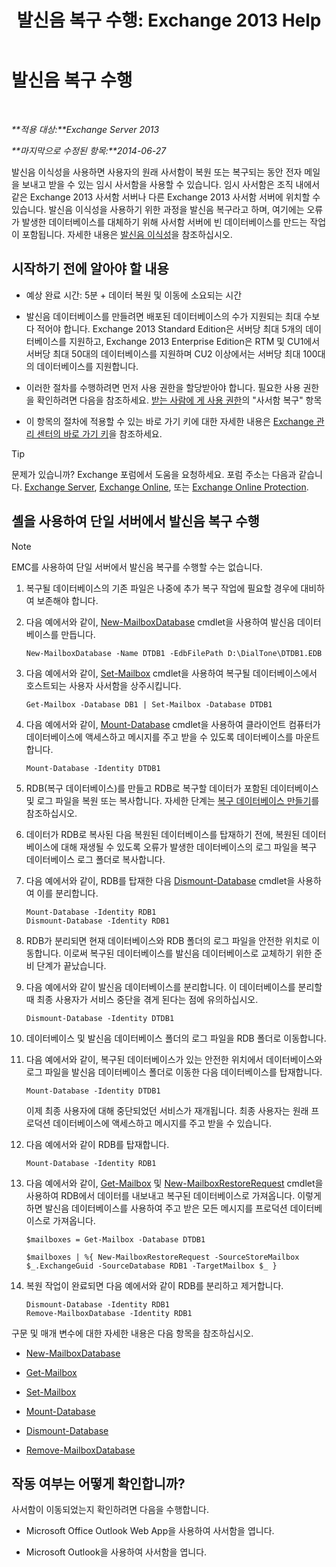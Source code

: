 ﻿---
title: '발신음 복구 수행: Exchange 2013 Help'
TOCTitle: 발신음 복구 수행
ms:assetid: 158817fa-4b17-4fa9-8341-a86609e6a388
ms:mtpsurl: https://technet.microsoft.com/ko-kr/library/Dd979810(v=EXCHG.150)
ms:contentKeyID: 51407668
ms.date: 05/22/2018
mtps_version: v=EXCHG.150
ms.translationtype: MT
---

# 발신음 복구 수행

 

_**적용 대상:**Exchange Server 2013_

_**마지막으로 수정된 항목:**2014-06-27_

발신음 이식성을 사용하면 사용자의 원래 사서함이 복원 또는 복구되는 동안 전자 메일을 보내고 받을 수 있는 임시 사서함을 사용할 수 있습니다. 임시 사서함은 조직 내에서 같은 Exchange 2013 사서함 서버나 다른 Exchange 2013 사서함 서버에 위치할 수 있습니다. 발신음 이식성을 사용하기 위한 과정을 발신음 복구라고 하며, 여기에는 오류가 발생한 데이터베이스를 대체하기 위해 사서함 서버에 빈 데이터베이스를 만드는 작업이 포함됩니다. 자세한 내용은 [발신음 이식성](dial-tone-portability-exchange-2013-help.md)을 참조하십시오.

## 시작하기 전에 알아야 할 내용

  - 예상 완료 시간: 5분 + 데이터 복원 및 이동에 소요되는 시간

  - 발신음 데이터베이스를 만들려면 배포된 데이터베이스의 수가 지원되는 최대 수보다 적어야 합니다. Exchange 2013 Standard Edition은 서버당 최대 5개의 데이터베이스를 지원하고, Exchange 2013 Enterprise Edition은 RTM 및 CU1에서 서버당 최대 50대의 데이터베이스를 지원하며 CU2 이상에서는 서버당 최대 100대의 데이터베이스를 지원합니다.

  - 이러한 절차를 수행하려면 먼저 사용 권한을 할당받아야 합니다. 필요한 사용 권한을 확인하려면 다음을 참조하세요. [받는 사람에 게 사용 권한](recipients-permissions-exchange-2013-help.md)의 "사서함 복구" 항목

  - 이 항목의 절차에 적용할 수 있는 바로 가기 키에 대한 자세한 내용은 [Exchange 관리 센터의 바로 가기 키](keyboard-shortcuts-in-the-exchange-admin-center-exchange-online-protection-help.md)을 참조하세요.


> [!TIP]
> 문제가 있습니까? Exchange 포럼에서 도움을 요청하세요. 포럼 주소는 다음과 같습니다. <A href="https://go.microsoft.com/fwlink/p/?linkid=60612">Exchange Server</A>, <A href="https://go.microsoft.com/fwlink/p/?linkid=267542">Exchange Online</A>, 또는 <A href="https://go.microsoft.com/fwlink/p/?linkid=285351">Exchange Online Protection</A>.



## 셸을 사용하여 단일 서버에서 발신음 복구 수행


> [!NOTE]
> EMC를 사용하여 단일 서버에서 발신음 복구를 수행할 수는 없습니다.



1.  복구될 데이터베이스의 기존 파일은 나중에 추가 복구 작업에 필요할 경우에 대비하여 보존해야 합니다.

2.  다음 예에서와 같이, [New-MailboxDatabase](https://technet.microsoft.com/ko-kr/library/aa997976\(v=exchg.150\)) cmdlet을 사용하여 발신음 데이터베이스를 만듭니다.
    
        New-MailboxDatabase -Name DTDB1 -EdbFilePath D:\DialTone\DTDB1.EDB

3.  다음 예에서와 같이, [Set-Mailbox](https://technet.microsoft.com/ko-kr/library/bb123981\(v=exchg.150\)) cmdlet을 사용하여 복구될 데이터베이스에서 호스트되는 사용자 사서함을 상주시킵니다.
    
        Get-Mailbox -Database DB1 | Set-Mailbox -Database DTDB1

4.  다음 예에서와 같이, [Mount-Database](https://technet.microsoft.com/ko-kr/library/aa998871\(v=exchg.150\)) cmdlet을 사용하여 클라이언트 컴퓨터가 데이터베이스에 액세스하고 메시지를 주고 받을 수 있도록 데이터베이스를 마운트합니다.
    
        Mount-Database -Identity DTDB1

5.  RDB(복구 데이터베이스)를 만들고 RDB로 복구할 데이터가 포함된 데이터베이스 및 로그 파일을 복원 또는 복사합니다. 자세한 단계는 [복구 데이터베이스 만들기](create-a-recovery-database-exchange-2013-help.md)를 참조하십시오.

6.  데이터가 RDB로 복사된 다음 복원된 데이터베이스를 탑재하기 전에, 복원된 데이터베이스에 대해 재생될 수 있도록 오류가 발생한 데이터베이스의 로그 파일을 복구 데이터베이스 로그 폴더로 복사합니다.

7.  다음 예에서와 같이, RDB를 탑재한 다음 [Dismount-Database](https://technet.microsoft.com/ko-kr/library/bb124936\(v=exchg.150\)) cmdlet을 사용하여 이를 분리합니다.
    
        Mount-Database -Identity RDB1
        Dismount-Database -Identity RDB1

8.  RDB가 분리되면 현재 데이터베이스와 RDB 폴더의 로그 파일을 안전한 위치로 이동합니다. 이로써 복구된 데이터베이스를 발신음 데이터베이스로 교체하기 위한 준비 단계가 끝났습니다.

9.  다음 예에서와 같이 발신음 데이터베이스를 분리합니다. 이 데이터베이스를 분리할 때 최종 사용자가 서비스 중단을 겪게 된다는 점에 유의하십시오.
    
        Dismount-Database -Identity DTDB1

10. 데이터베이스 및 발신음 데이터베이스 폴더의 로그 파일을 RDB 폴더로 이동합니다.

11. 다음 예에서와 같이, 복구된 데이터베이스가 있는 안전한 위치에서 데이터베이스와 로그 파일을 발신음 데이터베이스 폴더로 이동한 다음 데이터베이스를 탑재합니다.
    
        Mount-Database -Identity DTDB1
    
    이제 최종 사용자에 대해 중단되었던 서비스가 재개됩니다. 최종 사용자는 원래 프로덕션 데이터베이스에 액세스하고 메시지를 주고 받을 수 있습니다.

12. 다음 예에서와 같이 RDB를 탑재합니다.
    
        Mount-Database -Identity RDB1

13. 다음 예에서와 같이, [Get-Mailbox](https://technet.microsoft.com/ko-kr/library/bb123685\(v=exchg.150\)) 및 [New-MailboxRestoreRequest](https://technet.microsoft.com/ko-kr/library/ff829875\(v=exchg.150\)) cmdlet을 사용하여 RDB에서 데이터를 내보내고 복구된 데이터베이스로 가져옵니다. 이렇게 하면 발신음 데이터베이스를 사용하여 주고 받은 모든 메시지를 프로덕션 데이터베이스로 가져옵니다.
    
        $mailboxes = Get-Mailbox -Database DTDB1
    
        $mailboxes | %{ New-MailboxRestoreRequest -SourceStoreMailbox $_.ExchangeGuid -SourceDatabase RDB1 -TargetMailbox $_ }

14. 복원 작업이 완료되면 다음 예에서와 같이 RDB를 분리하고 제거합니다.
    
        Dismount-Database -Identity RDB1
        Remove-MailboxDatabase -Identity RDB1

구문 및 매개 변수에 대한 자세한 내용은 다음 항목을 참조하십시오.

  - [New-MailboxDatabase](https://technet.microsoft.com/ko-kr/library/aa997976\(v=exchg.150\))

  - [Get-Mailbox](https://technet.microsoft.com/ko-kr/library/bb123685\(v=exchg.150\))

  - [Set-Mailbox](https://technet.microsoft.com/ko-kr/library/bb123981\(v=exchg.150\))

  - [Mount-Database](https://technet.microsoft.com/ko-kr/library/aa998871\(v=exchg.150\))

  - [Dismount-Database](https://technet.microsoft.com/ko-kr/library/bb124936\(v=exchg.150\))

  - [Remove-MailboxDatabase](https://technet.microsoft.com/ko-kr/library/aa997931\(v=exchg.150\))

## 작동 여부는 어떻게 확인합니까?

사서함이 이동되었는지 확인하려면 다음을 수행합니다.

  - Microsoft Office Outlook Web App을 사용하여 사서함을 엽니다.

  - Microsoft Outlook을 사용하여 사서함을 엽니다.

